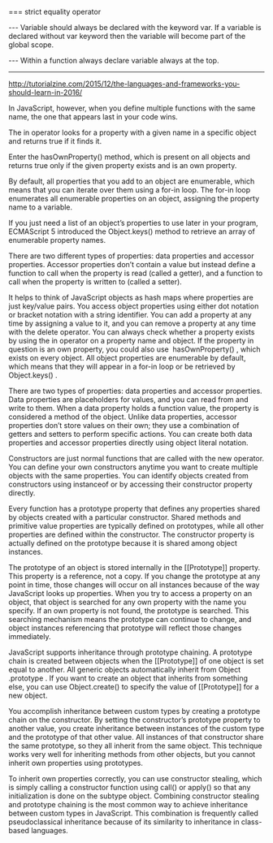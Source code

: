 
=== strict equality operator

--- Variable should always be declared with the keyword var. If a variable is declared without var keyword then the variable will become part of the global scope.

--- Within a function always declare variable always at the top.

-------------------------------------------------------------------------------------------------------------------------------------

http://tutorialzine.com/2015/12/the-languages-and-frameworks-you-should-learn-in-2016/



In JavaScript, however, when you define multiple functions with the same name, the one that appears last in your code wins.

The in operator looks for a property with a given name in a specific object and returns true if it finds it.

Enter the hasOwnProperty() method, which is present on all objects and returns true only if the given property exists and is an own property.

By default, all properties that you add to an object are enumerable, which means that you can iterate over them using a for-in loop. The for-in loop enumerates all enumerable properties on an object, assigning the property name to a variable.

If you just need a list of an object’s properties to use later in your program, ECMAScript 5 introduced the Object.keys() method to retrieve an array of enumerable property names.

There are two different types of properties: data properties and accessor properties. Accessor properties don’t contain a value but instead define a function to call when the property is read (called a getter), and a function to call when the property is written to (called a setter).

It helps to think of JavaScript objects as hash maps where properties are just key/value pairs. You access object properties using either dot notation or bracket notation with a string identifier. You can add a property at any time by assigning a value to it, and you can remove a property at any time with the delete operator. You can always check whether a property exists by using the in operator on a property name and object. If the property in question is an own property, you could also use ­ hasOwnProperty() , which exists on every object. All object properties are enumerable by default, which means that they will appear in a for-in loop or be retrieved by Object.keys() .

There are two types of properties: data properties and accessor properties. Data properties are placeholders for values, and you can read from and write to them. When a data property holds a function value, the property is considered a method of the object. Unlike data properties, accessor properties don’t store values on their own; they use a combination of getters and setters to perform specific actions. You can create both data properties and accessor properties directly using object literal notation.

Constructors are just normal functions that are called with the new oper­ator. You can define your own constructors anytime you want to create multiple objects with the same properties. You can identify objects created from constructors using instanceof or by accessing their constructor property directly.

Every function has a prototype property that defines any properties shared by objects created with a particular constructor. Shared methods and primitive value properties are typically defined on prototypes, while all other properties are defined within the constructor. The constructor property is actually defined on the prototype because it is shared among object instances.

The prototype of an object is stored internally in the [[Prototype]] property. This property is a reference, not a copy. If you change the proto­type at any point in time, those changes will occur on all instances because of the way JavaScript looks up properties. When you try to access a property on an object, that object is searched for any own property with the name you specify. If an own property is not found, the prototype is searched. This searching mechanism means the prototype can continue to change, and object instances referencing that prototype will reflect those changes immediately.

JavaScript supports inheritance through prototype chaining. A prototype chain is created between objects when the [[Prototype]] of one object is set equal to another. All generic objects automatically inherit from Object .prototype . If you want to create an object that inherits from something else, you can use Object.create() to specify the value of [[Prototype]] for a new object.

You accomplish inheritance between custom types by creating a proto­type chain on the constructor. By setting the constructor’s prototype property to another value, you create inheritance between instances of the custom type and the prototype of that other value. All instances of that constructor share the same proto­type, so they all inherit from the same object. This technique works very well for inheriting methods from other objects, but you cannot inherit own properties using prototypes.

To inherit own properties correctly, you can use constructor stealing, which is simply calling a constructor function using call() or apply() so that any initialization is done on the subtype object. Combining constructor stealing and prototype chaining is the most common way to achieve inheritance between custom types in JavaScript. This combination is frequently called pseudo­classical inheritance because of its similarity to inheritance in class-based languages.

